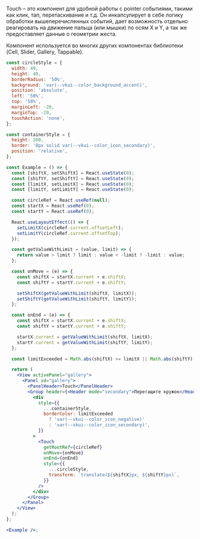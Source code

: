 Touch – это компонент для удобной работы с pointer событиями, такими как клик, тап, перетаскивание и т.д.
Он инкапсулирует в себе логику обработки вышеперечисленных событий, дает возможность отдельно реагировать на движение
пальца (или мышки) по осям X и Y, а так же предоставляет данные о геометрии жеста.

Компонент используется во многих других компонентах библиотеки (Cell, Slider, Gallery, Tappable).

```jsx
const circleStyle = {
  width: 40,
  height: 40,
  borderRadius: '50%',
  background: 'var(--vkui--color_background_accent)',
  position: 'absolute',
  left: '50%',
  top: '50%',
  marginLeft: -20,
  marginTop: -20,
  touchAction: 'none',
};

const containerStyle = {
  height: 200,
  border: '8px solid var(--vkui--color_icon_secondary)',
  position: 'relative',
};

const Example = () => {
  const [shiftX, setShiftX] = React.useState(0);
  const [shiftY, setShiftY] = React.useState(0);
  const [limitX, setLimitX] = React.useState(0);
  const [limitY, setLimitY] = React.useState(0);

  const circleRef = React.useRef(null);
  const startX = React.useRef(0);
  const startY = React.useRef(0);

  React.useLayoutEffect(() => {
    setLimitX(circleRef.current.offsetLeft);
    setLimitY(circleRef.current.offsetTop);
  });

  const getValueWithLimit = (value, limit) => {
    return value > limit ? limit : value < -limit ? -limit : value;
  };

  const onMove = (e) => {
    const shiftX = startX.current + e.shiftX;
    const shiftY = startY.current + e.shiftY;

    setShiftX(getValueWithLimit(shiftX, limitX));
    setShiftY(getValueWithLimit(shiftY, limitY));
  };

  const onEnd = (e) => {
    const shiftX = startX.current + e.shiftX;
    const shiftY = startY.current + e.shiftY;

    startX.current = getValueWithLimit(shiftX, limitX);
    startY.current = getValueWithLimit(shiftY, limitY);
  };

  const limitExceeded = Math.abs(shiftX) >= limitX || Math.abs(shiftY) >= limitY;

  return (
    <View activePanel="gallery">
      <Panel id="gallery">
        <PanelHeader>Touch</PanelHeader>
        <Group header={<Header mode="secondary">Перетащите кружок</Header>}>
          <div
            style={{
              ...containerStyle,
              borderColor: limitExceeded
                ? 'var(--vkui--color_icon_negative)'
                : 'var(--vkui--color_icon_secondary)',
            }}
          >
            <Touch
              getRootRef={circleRef}
              onMove={onMove}
              onEnd={onEnd}
              style={{
                ...circleStyle,
                transform: `translate(${shiftX}px, ${shiftY}px)`,
              }}
            />
          </div>
        </Group>
      </Panel>
    </View>
  );
};

<Example />;
```
